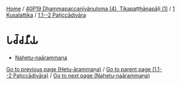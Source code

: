 
[Home](/) / [40P19 Dhammapaccanīyānuloma (4), Tikapaṭṭhānapāḷi (1)](../...md) / [1 Kusalattika](...md) / [1.1--2 Paṭiccādivāra](../40P19/1/1.1--2.md)

# 𑀧𑀘𑁆𑀘𑀦𑀻𑀬

* [Nahetu-naārammaṇa](Paccaniya/Nahetu-naarammana.md)

[Go to previous page (Hetu-ārammaṇa)](Paccayacatukka/Hetu-arammana.md) / [Go to parent page (1.1--2 Paṭiccādivāra)](../40P19/1/1.1--2.md) / [Go to next page (Nahetu-naārammaṇa)](Paccaniya/Nahetu-naarammana.md)


